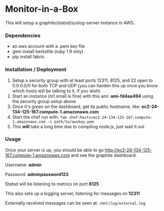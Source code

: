 # Monitor-in-a-Box

This will setup a graphite/statsd/syslog-server instance in AWS.

### Dependencies
* an aws account with a .pem key file
* gem install berksfile (ruby 1.9 only)
* pip install fabric

### Installation / Deployment

1. Setup a security group with at least ports 12311, 8125, and 22 open to 0.0.0.0/0 for both TCP and UDP (you can harden this up once you know which hosts will be talking to it, if you wish)
2. Start an instance (m1.small is fine) with this ami: **ami-fd4aa494** using the security group setup above
3. Once it's green on the dashboard, get its public hostname, like: **ec2-24-134-125-167.compute-1.amazonaws.com**
4. Start the chef run with: ```fab chef:hosts=ec2-24-134-125-167.compute-1.amazonaws.com -i path/to/awskey.pem```
5. This **will** take a long time due to compiling node.js, just wait it out

### Usage

Once your server is up, you should be able to go http://ec2-24-134-125-167.compute-1.amazonaws.com and see the graphite dashboard.

Username: **admin**

Password: **adminpassword123**

Statsd will be listening to metrics on port **8125**

This also sets up a logging server, listening for messages on **12311**

Externally received messages can be seen at: ```/mnt/log/external.log```
